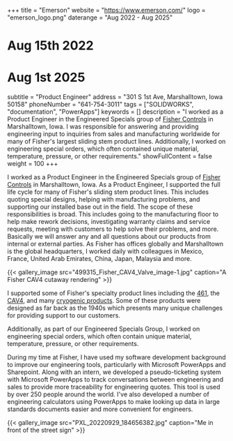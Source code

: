 +++
title = "Emerson"
website = "https://www.emerson.com/"
logo = "emerson_logo.png"
daterange = "Aug 2022 - Aug 2025"
# Aug 15th 2022
# Aug 1st 2025
subtitle = "Product Engineer"
address = "301 S 1st Ave, Marshalltown, Iowa 50158"
phoneNumber = "641-754-3011"
tags = ["SOLIDWORKS", "documentation", "PowerApps"]
keywords = []
description = "I worked as a Product Engineer in the Engineered Specials group of [Fisher Controls](https://www.emerson.com/en-us/automation/fisher) in Marshalltown, Iowa. I was responsible for answering and providing engineering input to inquiries from sales and manufacturing worldwide for many of Fisher's largest sliding stem product lines. Additionally, I worked on engineering special orders, which often contained unique material, temperature, pressure, or other requirements."
showFullContent = false
weight = 100
+++

I worked as a Product Engineer in the Engineered Specials group of
[Fisher Controls](https://www.emerson.com/en-us/automation/fisher) in
Marshalltown, Iowa. As a Product Engineer, I supported the full life cycle for many of
Fisher's sliding stem product lines. This includes quoting special designs,
helping with manufacturing problems, and supporting our installed base out in the field.
The scope of these responsibilities is broad. This includes going to the manufacturing
floor to help make rework decisions, investigating warranty claims and service requests,
meeting with customers to help solve their problems, and more. Basically
we will answer any and all questions about our products from internal or external
parties. As Fisher has offices globally and Marshalltown is the global headquarters,
I worked daily with colleagues in Mexico, France, United Arab Emirates, China, Japan,
Malaysia and more.

{{< gallery_image src="499315_Fisher_CAV4_Valve_image-1.jpg" caption="A Fisher CAV4 cutaway rendering" >}}

I supported some of Fisher's specialty product lines including
the [461](https://www.emerson.com/en-us/catalog/fisher-461),
the [CAV4](https://www.emerson.com/en-us/catalog/fisher-cavitrol-iv),
and many
[cryogenic products](https://www.emerson.com/documents/automation/product-bulletin-fisher-hp-cryogenic-sliding-stem-control-valves-en-122650.pdf).
Some of these products were designed as far back as the 1940s which
presents many unique challenges for providing support to our customers.

Additionally, as part of our Engineered Specials Group, I worked on engineering special
orders, which often contain unique material, temperature, pressure, or other
requirements.

During my time at Fisher, I have used my software development background to
improve our engineering tools, particularly with Microsoft PowerApps and Sharepoint.
Along with an intern, we developed a pseudo-ticketing system with Microsoft PowerApps
to track conversations between engineering and sales to provide more traceability
for engineering quotes. This tool is used by over 250 people around the world.
I've also developed a number of engineering calculators using PowerApps to make looking
up data in large standards documents easier and more convenient for engineers.

{{< gallery_image src="PXL_20220929_184656382.jpg" caption="Me in front of the street sign" >}}
